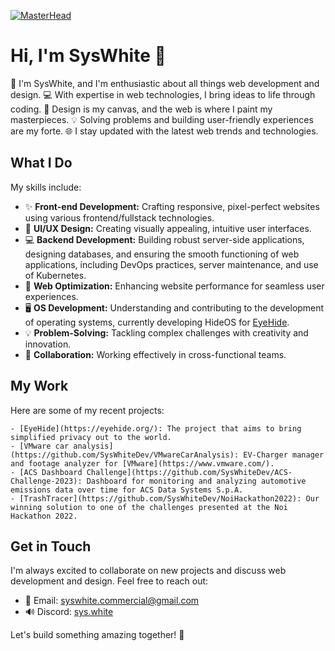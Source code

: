 [![MasterHead](https://i.imgur.com/j1JkRNm.png)](https://github.com/syswhitedev)
# Hi, I'm SysWhite 👋

🚀 I'm SysWhite, and I'm enthusiastic about all things web development and design.
💻 With expertise in web technologies, I bring ideas to life through coding.
🎨 Design is my canvas, and the web is where I paint my masterpieces.
💡 Solving problems and building user-friendly experiences are my forte.
🌐 I stay updated with the latest web trends and technologies.

## What I Do

My skills include:

- ✨ **Front-end Development:** Crafting responsive, pixel-perfect websites using various frontend/fullstack technologies.
- 🎨 **UI/UX Design:** Creating visually appealing, intuitive user interfaces.
- 💻 **Backend Development:** Building robust server-side applications, designing databases, and ensuring the smooth functioning of web applications, including DevOps practices, server maintenance, and use of Kubernetes.
- 🚀 **Web Optimization:** Enhancing website performance for seamless user experiences.
- 🖥️ **OS Development:** Understanding and contributing to the development of operating systems, currently developing HideOS for [EyeHide](https://eyehide.org/).
- 💡 **Problem-Solving:** Tackling complex challenges with creativity and innovation.
- 🤝 **Collaboration:** Working effectively in cross-functional teams.

## My Work

Here are some of my recent projects:
```
- [EyeHide](https://eyehide.org/): The project that aims to bring simplified privacy out to the world.
- [VMware car analysis](https://github.com/SysWhiteDev/VMwareCarAnalysis): EV-Charger manager and footage analyzer for [VMware](https://www.vmware.com/).
- [ACS Dashboard Challenge](https://github.com/SysWhiteDev/ACS-Challenge-2023): Dashboard for monitoring and analyzing automotive emissions data over time for ACS Data Systems S.p.A.
- [TrashTracer](https://github.com/SysWhiteDev/NoiHackathon2022): Our winning solution to one of the challenges presented at the Noi Hackathon 2022.
```
## Get in Touch

I'm always excited to collaborate on new projects and discuss web development and design. Feel free to reach out:

- 📧 Email: [syswhite.commercial@gmail.com](mailto:syswhite.commercial@gmail.com)
- 🔊 Discord: [sys.white](https://discordapp.com/users/828688187983265823)

Let's build something amazing together! 🌟
